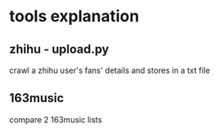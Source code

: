 # tools explanation
## zhihu - upload.py
crawl a zhihu user's fans' details and stores in a txt file <br> 
## 163music
compare 2 163music lists
